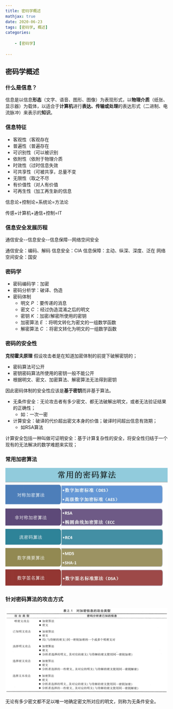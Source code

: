 ```yaml
---
title: 密码学概述
mathjax: true
date: 2020-06-23
tags: [密码学, 概述]
categories: 

    - [密码学]

---
```


## 密码学概述

### 什么是信息？

信息是以信息**形态**（文字、语音、图形、图像）为表现形式，以**物理介质**（纸张、显示器）为载体，以适合于**计算机**进行**表达、传输或处理**的表达形式（二进制、电流脉冲）来表示的**知识**。

### 信息特征

* 客观性（客观存在
* 普遍性（普遍存在
* 可识别性（可以被识别
* 依附性（依附于物理介质
* 时效性（过时信息失效
* 可共享性（可被共享，总量不变
* 无限性（取之不尽
* 有价值性（对人有价值
* 可再生性（加工再生新的信息

信息论+控制论+系统论=方法论

传感+计算机+通信+控制=IT

### 信息安全发展历程

通信安全--信息安全--信息保障--网络空间安全

通信安全：编码、解码
信息安全：CIA
信息保障：主动、纵深、深度、泛在
网络空间安全：国安

### 密码学

* 密码编码学：加密
* 密码分析学：破译、伪造
* 密码体制
  * 明文 $P$ ：要传递的消息
  * 密文 $C$ ：经过伪造混淆之后的明文
  * 密钥 $K$ ：加密/解密所使用的密钥
  * 加密算法 $E$ ：将明文转化为密文的一组数学函数
  * 解密算法 $C$ ：将密文转化为明文的一组数学函数

### 密码的安全性

**克彻霍夫原理** 假设攻击者是在知道加密体制的前提下破解密钥的；

* 密码算法可公开
* 密钥密码算法所使用的密钥一般不能公开
* 根据明文、密文、加密算法、解密算法无法得到密钥

因此密码体制的安全性应该是**基于密钥**而非基于算法。

* 无条件安全：无论攻击者有多少密文、都无法破解出明文，或者无法验证结果的正确性；
  * 如：一次一密
* 计算安全：破译的代价超出密文本身的价值；破译时间超出信息有效期；
  * 如RSA算法

计算安全包括一种叫做可证明安全：基于计算复杂性的安全，将安全性归结于一个现有的无法解决的数学难题来实现；

### 常用加密算法

![picture 11](../../../assets/%E5%AF%86%E7%A0%81%E5%AD%A6/%E5%AF%86%E7%A0%81%E5%AD%A6%E6%A6%82%E8%BF%B0/98b2cf844f4422da95aefd2f04ee84acf545f5cd89da70607245090d6d622129.png)  

### 针对密码算法的攻击方式

![picture 12](../../../assets/%E5%AF%86%E7%A0%81%E5%AD%A6/%E5%AF%86%E7%A0%81%E5%AD%A6%E6%A6%82%E8%BF%B0/31f1ee6ca2c9c71063f021921911f0b26d4236ecb967bb7ec5fdd7f6b56d3515.png)  

无论有多少密文都不足以唯一地确定密文所对应的明文，则称为无条件安全。
